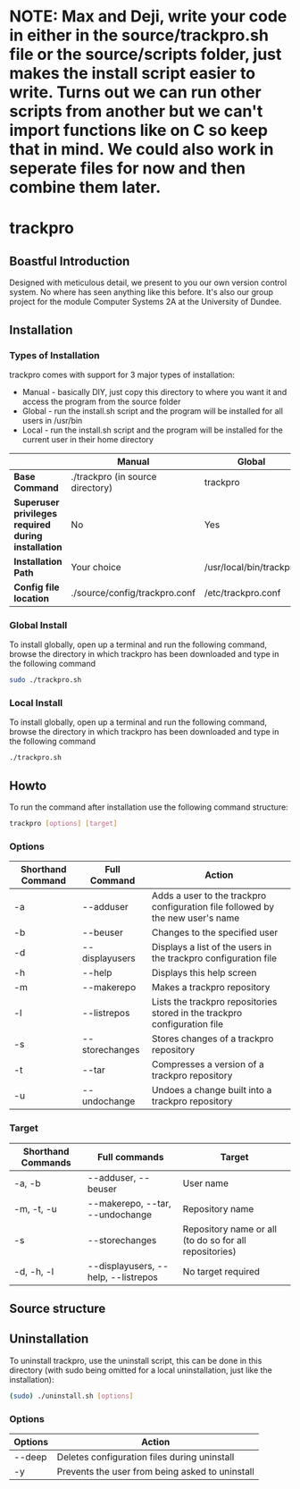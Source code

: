 # NOTE: Max and Deji, write your code in either in the source/trackpro.sh file or the source/scripts folder, just makes the install script easier to write. Turns out we can run other scripts from another but we can't import functions like on C so keep that in mind. We could also work in seperate files for now and then combine them later.

# trackpro
## Boastful Introduction
Designed with meticulous detail, we present to you our own version control system. No where has seen anything like this before. It's also our group project for the module Computer Systems 2A at the University of Dundee.

## Installation
### Types of Installation
trackpro comes with support for 3 major types of installation: 
* Manual - basically DIY, just copy this directory to where you want it and access the program from the source folder
* Global - run the install.sh script and the program will be installed for all users in /usr/bin
* Local - run the install.sh script and the program will be installed for the current user in their home directory

|  | Manual | Global | Local |
| --- | --- |---| ---|
| **Base Command** | ./trackpro (in source directory) | trackpro | trackpro |
| **Superuser privileges required during installation** | No | Yes | No |
| **Installation Path** | Your choice | /usr/local/bin/trackpro | $HOME/bin/trackpro
| **Config file location** | ./source/config/trackpro.conf | /etc/trackpro.conf | $HOME/.trackpro/trackpro.conf |

### Global Install
To install globally, open up a terminal and run the following command, browse the directory in which trackpro has been downloaded and type in the following command
```bash 
sudo ./trackpro.sh
```

### Local Install
To install globally, open up a terminal and run the following command, browse the directory in which trackpro has been downloaded and type in the following command
```bash
./trackpro.sh
```
## Howto
To run the command after installation use the following command structure:
```bash
trackpro [options] [target]
```

### Options

| Shorthand Command | Full Command | Action |
| --- | --- | --- |
| -a | --adduser | Adds a user to the trackpro configuration file followed by the new user's name |
| -b | --beuser | Changes to the specified user |
| -d | --displayusers | Displays a list of the users in the trackpro configuration file |
| -h | --help | Displays this help screen |
| -m | --makerepo | Makes a trackpro repository |
| -l | --listrepos | Lists the trackpro repositories stored in the trackpro configuration file |
| -s | --storechanges | Stores changes of a trackpro repository |
| -t | --tar | Compresses a version of a trackpro repository |
| -u | --undochange | Undoes a change built into a trackpro repository |

### Target

| Shorthand Commands | Full commands | Target |
| --- | --- | --- |
| -a, -b | --adduser, --beuser | User name |
| -m, -t, -u | --makerepo, --tar, --undochange | Repository name |
| -s | --storechanges | Repository name or all (to do so for all repositories) |
| -d, -h, -l | --displayusers, --help, --listrepos | No target required |

## Source structure

## Uninstallation
To uninstall trackpro, use the uninstall script, this can be done in this directory (with sudo being omitted for a local uninstallation, just like the installation):
```bash
(sudo) ./uninstall.sh [options]
```
### Options

| Options | Action |
| --- | --- |
| --deep | Deletes configuration files during uninstall | 
| -y | Prevents the user from being asked to uninstall |